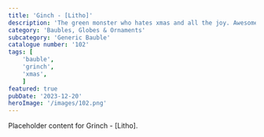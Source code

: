 ```yaml
---
title: 'Ginch - [Litho]'
description: 'The green monster who hates xmas and all the joy. Awesome bauble which is used with our generic bauble housing. You can have this so it is a Grinch face either side or a Grinch face on one and litho window on the other. 11 litho images included.'
category: 'Baubles, Globes & Ornaments'
subcategory: 'Generic Bauble'
catalogue number: '102'
tags: [
    'bauble', 
    'grinch',
    'xmas', 
    ]
featured: true
pubDate: '2023-12-20'
heroImage: '/images/102.png'
---
```


Placeholder content for Grinch - [Litho].